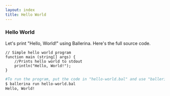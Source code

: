 ```yaml
---
layout: index
title: Hello World
---
```

### Hello World

Let's print "Hello, World!" using Ballerina. Here's the full source code.



```ballerina
// Simple hello world program
function main (string[] args) {
    //Prints hello world to stdout
    println("Hello, World!");
}
```

```bash
#To run the program, put the code in "hello-world.bal" and use "ballerina run" command.
$ ballerina run hello-world.bal
Hello, World!
```